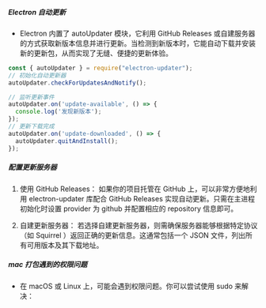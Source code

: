 ##### Electron 自动更新

- Electron 内置了 autoUpdater 模块，它利用 GitHub Releases 或自建服务器的方式获取新版本信息并进行更新。当检测到新版本时，它能自动下载并安装新的更新包，从而实现了无缝、便捷的更新体验。

```javaScript
const { autoUpdater } = require("electron-updater");
// 初始化自动更新器
autoUpdater.checkForUpdatesAndNotify();

// 监听更新事件
autoUpdater.on('update-available', () => {
  console.log('发现新版本');
});
// 更新下载完成
autoUpdater.on('update-downloaded', () => {
  autoUpdater.quitAndInstall();
});

```

##### 配置更新服务器

1.  使用 GitHub Releases： 如果你的项目托管在 GitHub 上，可以非常方便地利用 electron-updater 库配合 GitHub Releases 实现自动更新。只需在主进程初始化时设置 provider 为 github 并配置相应的 repository 信息即可。

2.  自建更新服务器： 若选择自建更新服务器，则需确保服务器能够根据特定协议（如 Squirrel ）返回正确的更新信息。这通常包括一个 JSON 文件，列出所有可用版本及其下载地址。

##### mac 打包遇到的权限问题

- 在 macOS 或 Linux 上，可能会遇到权限问题。你可以尝试使用 sudo 来解决：
